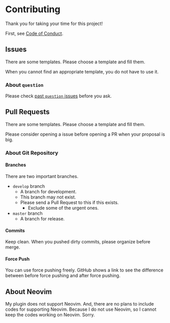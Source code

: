# Contributing

Thank you for taking your time for this project!

First, see [Code of Conduct](./CODE_OF_CONDUCT.md).


## Issues

There are some templates.
Please choose a template and fill them.

When you cannot find an appropriate template, you do not have to use it.


### About `question`

Please check [past `question` issues](../../../issues?q=label%3Aquestion) before you ask.


## Pull Requests

There are some templates.
Please choose a template and fill them.

Please consider opening a issue before opening a PR when your proposal is big.


### About Git Repository

#### Branches

There are two important branches.

- `develop` branch
  - A branch for development.
  - This branch may not exist.
  - Please send a Pull Request to this if this exists.
    - Exclude some of the urgent ones.
- `master` branch
  - A branch for release.


#### Commits

Keep clean.  When you pushed dirty commits, please organize before merge.


#### Force Push

You can use force pushing freely.  GitHub shows a link to see the difference between before force pushing and after force pushing.


## About Neovim

My plugin does not support Neovim.  And, there are no plans to include codes for supporting Neovim.
Because I do not use Neovim, so I cannot keep the codes working on Neovim.
Sorry.
